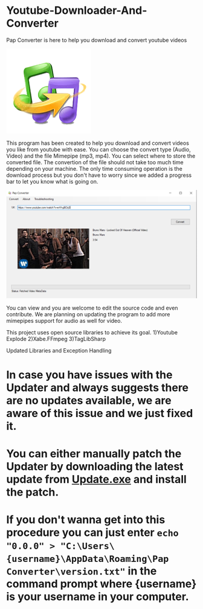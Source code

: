 # Youtube-Downloader-And-Converter
Pap Converter is here to help you download and convert youtube videos

![](images/Pap%20Converter.png)

This program has been created to help you download and convert videos you like from youtube with ease.
You can choose the convert type (Audio, Video) and the file Mimepipe (mp3, mp4). You can select where to store the converted file.
The convertion of the file should not take too much time depending on your machine. The only time consuming operation is the download process but you don't have to worry since we added a progress bar to let you know what is going on.

![](images/snapshot.PNG)

You can view and you are welcome to edit the source code and even contribute.
We are planning on updating the program to add more mimepipes support for audio as well for video.


This project uses open source libraries to achieve its goal. 
1)Youtube Explode
2)Xabe.FFmpeg
3)TagLibSharp

Updated Libraries and Exception Handling

# In case you have issues with the Updater and always suggests there are no updates available, we are aware of this issue and we just fixed it.
# You can either manually patch the Updater by downloading the latest update from [Update.exe](setup/Update/Update.exe) and install the patch.
# If you don't wanna get into this procedure you can just enter `echo "0.0.0" > "C:\Users\{username}\AppData\Roaming\Pap Converter\version.txt"` in the command prompt where {username} is your username in your computer.